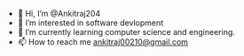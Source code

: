 - 👋 Hi, I’m @Ankitraj204
- 👀 I’m interested in software devlopment
- 🌱 I’m currently learning computer science and engineering.
- 📫 How to reach me ankitraj00210@gmail.com

